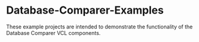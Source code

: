 # Database-Comparer-Examples
These example projects are intended to demonstrate the functionality of the Database Comparer VCL components.
